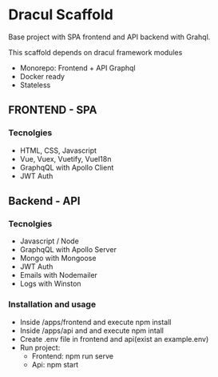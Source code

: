 # Dracul Scaffold
Base project with SPA frontend and API backend with Grahql.

This scaffold depends on dracul framework modules

- Monorepo: Frontend + API Graphql  
- Docker ready
- Stateless

## FRONTEND - SPA

### Tecnolgies
- HTML, CSS, Javascript
- Vue, Vuex, Vuetify, VueI18n
- GraphqQL with Apollo Client
- JWT Auth

## Backend - API

### Tecnolgies
- Javascript / Node
- GraphqQL with Apollo Server
- Mongo with Mongoose
- JWT Auth
- Emails with Nodemailer
- Logs with Winston

### Installation and usage

- Inside /apps/frontend and execute npm install
- Inside /apps/api and and execute npm intall
- Create .env file in frontend and api(exist an example.env)
- Run project:
    - Frontend: npm run serve
    - Api: npm start
